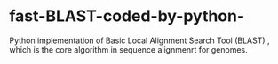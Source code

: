 # fast-BLAST-coded-by-python-
Python implementation of Basic Local Alignment Search Tool (BLAST) , which is the core algorithm in sequence alignmenrt for genomes.
